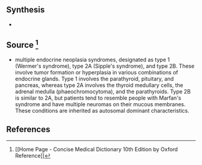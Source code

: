## Synthesis
- 
## Source [^1]
- multiple endocrine neoplasia syndromes, designated as type 1 (Wermer's syndrome), type 2A (Sipple's syndrome), and type 2B. These involve tumor formation or hyperplasia in various combinations of endocrine glands. Type 1 involves the parathyroid, pituitary, and pancreas, whereas type 2A involves the thyroid medullary cells, the adrenal medulla (phaeochromocytoma), and the parathyroids. Type 2B is similar to 2A, but patients tend to resemble people with Marfan's syndrome and have multiple neuromas on their mucous membranes. These conditions are inherited as autosomal dominant characteristics.
## References

[^1]: [[Home Page - Concise Medical Dictionary 10th Edition by Oxford Reference]]